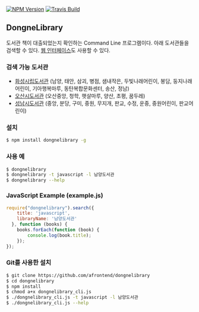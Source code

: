 [![NPM Version][npm-image]][npm-url]
[![Travis Build][travis-build-image]][travis-build-url]

## DongneLibrary
도서관 책이 대출되었는지 확인하는 Command Line 프로그램이다. 아래 도서관들을 검색할 수 있다. [웹 인터페이스][web-ui-url]도 사용할 수 있다.

### 검색 가능 도서관
* [화성시립도서관][hscitylib-url] (남양, 태안, 삼괴, 병점, 샘내작은, 두빛나래어린이, 봉담, 둥지나래어린이, 기아행복마루, 동탄복합문화센터, 송산, 정남)
* [오산시도서관][osanlibrary-url] (오산중앙, 청학, 햇살마루, 양산, 초평, 꿈두레)
* [성남시도서관][snlib-url] (중앙, 분당, 구미, 중원, 무지개, 판교, 수정, 운중, 중원어린이, 판교어린이)

### 설치
```sh
$ npm install dongnelibrary -g
```

### 사용 예
```sh
$ dongnelibrary
$ dongnelibrary -t javascript -l 남양도서관
$ dongnelibrary --help
```

### JavaScript Example (example.js)
```javascript
require("dongnelibrary").search({
    title: 'javascript',
    libraryName: '남양도서관'
  }, function (books) {
    books.forEach(function (book) {
        console.log(book.title);
    });
});
```

### Git를 사용한 설치
```sh
$ git clone https://github.com/afrontend/dongnelibrary
$ cd dongnelibrary
$ npm install
$ chmod a+x dongnelibrary_cli.js
$ ./dongnelibrary_cli.js -t javascript -l 남양도서관
$ ./dongnelibrary_cli.js --help
```

[npm-image]: https://img.shields.io/npm/v/dongnelibrary.svg
[npm-url]: https://npmjs.org/package/dongnelibrary
[travis-build-image]: https://travis-ci.org/afrontend/dongnelibrary.svg?branch=master
[travis-build-url]: https://travis-ci.org/afrontend/dongnelibrary
[daum-url]: http://book.daum.net
[hscitylib-url]: https://hscitylib.or.kr
[osanlibrary-url]: http://www.osanlibrary.go.kr
[snlib-url]: http://www.snlib.net
[web-ui-url]: https://dongne.herokuapp.com
